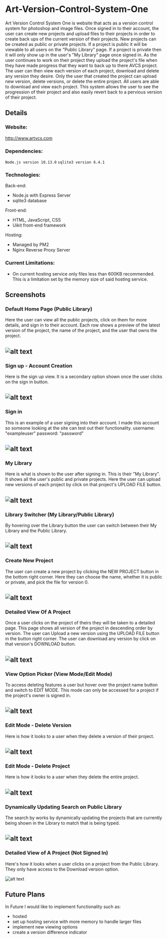 # Art-Version-Control-System-One
Art Version Control System One is website that acts as a version control system for photoshop and image files. Once signed in to their account, the user can create new projects and upload files to their projects in order to create back ups of the current version of their projects. New projects can be created as public or private projects. If a project is public it will be viewable to all users on the "Public Library" page. If a project is private then it will only show up in the user's "My Library" page once signed in. As the user continues to work on their project they upload the project's file when they have made progress that they want to back up to there AVCS project. The user can then view each version of each project, download and delete any version they desire. Only the user that created the project can upload new version, delete versions, or delete the entire project. All users are able to download and view each project. This system allows the user to see the progression of their project and also easily revert back to a pervious version of their project.

## Details

### Website:
http://www.artvcs.com

### Dependencies:
  ```Node.js version 10.13.0```
  ```sqlite3 version 6.4.1```

### Technologies:
Back-end:
 - Node.js with Express Server
 - sqlite3 database

Front-end:
 - HTML, JavaScript, CSS
 - Uikit front-end framework

Hosting:
 - Managed by PM2
 - Nginx Reverse Proxy Server

### Current Limitations:
 - On current hosting service only files less than 600KB recommended. This is a limitation set by the memory size of said hosting service.

## Screenshots

### Default Home Page (Public Library)

Here the user can view all the public projects, click on them for more details, and sign in to their account. Each row shows a preview of the latest version of the project, the name of the project, and the user that owns the project.

![alt text](https://raw.githubusercontent.com/TheUzbekistan/Art-Version-Control-System-One/master/screenshots/Screenshot1-homepagedefault.png  "Screenshot1")
---
### Sign up - Account Creation

Here is the sign up view. It is a secondary option shown once the user clicks on the sign in button.

![alt text](https://raw.githubusercontent.com/TheUzbekistan/Art-Version-Control-System-One/master/screenshots/Screenshot2-signup.png "Screenshot2")
---
### Sign in

This is an example of a user signing into their account. I made this account so someone looking at the site can test out their functionality. username: "exampleuser" password: "password"

![alt text](screenshots/Screenshot3-signin.png "Screenshot3")
---
### My Library

Here is what is shown to the user after signing in. This is their "My Library". It shows all the user's public and private projects. Here the user can upload new versions of each project by click on that project's UPLOAD FILE button.

![alt text](https://raw.githubusercontent.com/TheUzbekistan/Art-Version-Control-System-One/master/screenshots/Screenshot4-mylibrary.png "Screenshot4")
---
### Library Switcher (My Library/Public Library)

By hovering over the Library button the user can switch between their My Library and the Public Library.

![alt text](https://raw.githubusercontent.com/TheUzbekistan/Art-Version-Control-System-One/master/screenshots/Screenshot5-libraryswitcher.png "Screenshot5")
---

### Create New Project

The user can create a new project by clicking the NEW PROJECT button in the bottom right corner. Here they can choose the name, whether it is public or private, and pick the file for version 0.

![alt text](https://raw.githubusercontent.com/TheUzbekistan/Art-Version-Control-System-One/master/screenshots/Screenshot7-createnewproject.png "Screenshot7")
---
### Detailed View Of A Project

Once a user clicks on the project of theirs they will be taken to a detailed page. This page shows all version of the project in descending order by version. The user can Upload a new version using the UPLOAD FILE button in the button right corner. The user can download any version by click on that version's DOWNLOAD button.

![alt text](https://raw.githubusercontent.com/TheUzbekistan/Art-Version-Control-System-One/master/screenshots/Screenshot8-detailedviewsignedin.png "Screenshot8")
---
### View Option Picker (View Mode/Edit Mode)

To access deleting features a user but hover over the project name button and switch to EDIT MODE. This mode can only be accessed for a project if the project's owner is signed in.

![alt text](https://raw.githubusercontent.com/TheUzbekistan/Art-Version-Control-System-One/master/screenshots/Screenshot9-viewoptionswitcher.png "Screenshot9")
---
### Edit Mode - Delete Version

Here is how it looks to a user when they delete a version of their project.

![alt text](https://raw.githubusercontent.com/TheUzbekistan/Art-Version-Control-System-One/master/screenshots/Screenshot10-deleteversion.png "Screenshot10")
---
### Edit Mode - Delete Project

Here is how it looks to a user when they delete the entire project.

![alt text](https://raw.githubusercontent.com/TheUzbekistan/Art-Version-Control-System-One/master/screenshots/Screenshot11-deleteproject.png "Screenshot11")
---
### Dynamically Updating Search on Public Library

The search by works by dynamically updating the projects that are currently being shown in the Library to match that is being typed.

![alt text](https://raw.githubusercontent.com/TheUzbekistan/Art-Version-Control-System-One/master/screenshots/Screenshot12-search.png "Screenshot12")
---
### Detailed View of A Project (Not Signed In)

Here's how it looks when a user clicks on a project from the Public Library. They only have access to the Download version option.

![alt text](https://raw.githubusercontent.com/TheUzbekistan/Art-Version-Control-System-One/master/screenshots/Screenshot13-notsignedindetails.png "Screenshot13")



## Future Plans
In Future I would like to implement functionality such as:
  - hosted
  - set up hosting service with more memory to handle larger files
  - implement new viewing options
  - create a version difference indicator
